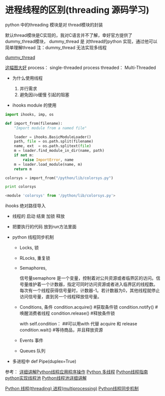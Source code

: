 # 进程线程的区别(threading 源码学习)

python 中的threading 模块是对 thread模块的封装

默认thread模块是C实现的，我对C语言并不了解，幸好官方提供了dummy_thread模块，
dummy_thread 是 对thread的python 实现，通过他可以简单理解thread
注：dummy_thread 无法实现多线程

[dummy_thread](https://hg.python.org/cpython/file/2.7/Lib/dummy_thread.py)

[这幅图大好](https://software.intel.com/sites/default/files/m/5/7/f/a/b/12568-2.1.1_e7_ba_bf_e7_a8_8b_e4_b8_8e_e8_bf_9b_e7_a8_8b_e7_9a_84_e5_8c_ba_e5_88_ab.pdf)
process： single-threaded process
threaded： Multi-Threaded

+ 为什么使用线程

    1. 并行需求
    2. 避免因i/o缓慢 引起的阻塞

+ ihooks module 的使用

``` python
import ihooks, imp, os

def import_from(filename):
    "Import module from a named file"

    loader = ihooks.BasicModuleLoader()
    path, file = os.path.split(filename)
    name, ext  = os.path.splitext(file)
    m = loader.find_module_in_dir(name, path)
    if not m:
        raise ImportError, name
    m = loader.load_module(name, m)
    return m

colorsys = import_from("/python/lib/colorsys.py")

print colorsys

<module 'colorsys' from '/python/lib/colorsys.py'>
```
ihooks 绝对路径导入

+ 线程的 启动 结束 加锁 释放

+ 把要执行的代码 放到run方法里面

+ python 线程同步机制

    - Locks, 
        锁

    - RLocks, 
        重复锁

    - Semaphores, 

        信号量semaphore 
        是一个变量，控制着对公共资源或者临界区的访问。信号量维护着一个计数器，指定可同时访问资源或者进入临界区的线程数。 
        每次有一个线程获得信号量时，计数器-1。若计数器为0，其他线程就停止访问信号量，直到另一个线程释放信号量。 
 
    - Conditions, 
        条件
        condition.acquire()	#获取条件锁
        condition.notify()  #唤醒消费者线程
        condition.release()	#释放条件锁

        with self.condition： ##可以用with 代替 acquire 和 release
            condition.wait()	#等待商品，并且释放资源

    - Events
        事件

    - Queues
        队列




+ 多进程中 def Pipe(duplex=True)


参考：
[详细讲解Python线程应用程序操作](http://developer.51cto.com/art/201002/184938.htm)
[Python 多线程](http://www.runoob.com/python/python-multithreading.html)
[Python线程指南](http://www.cnblogs.com/huxi/archive/2010/06/26/1765808.html)
[python实现线程池](http://ucode.blog.51cto.com/10837891/1766332)
[Python线程池详细讲解](http://blog.csdn.net/php_fly/article/details/18155421)

[Python 线程(threading) 进程(multiprocessing)](http://www.cnblogs.com/MrZhangLoveLearning/p/5079941.html)
[Python线程同步机制](http://yoyzhou.github.io/blog/2013/02/28/python-threads-synchronization-locks/)
